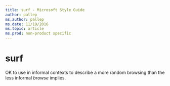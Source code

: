 ```yaml
---
title: surf - Microsoft Style Guide
author: pallep
ms.author: pallep
ms.date: 11/19/2016
ms.topic: article
ms.prod: non-product specific
---
```


# surf

OK to use in informal contexts to describe a more random browsing than the less informal *browse* implies. 

